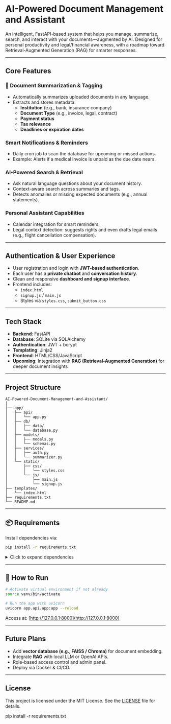 # AI-Powered Document Management and Assistant

An intelligent, FastAPI-based system that helps you manage, summarize, search, and interact with your documents—augmented by AI. Designed for personal productivity and legal/financial awareness, with a roadmap toward Retrieval-Augmented Generation (RAG) for smarter responses.

---

## Core Features

### 📄 Document Summarization & Tagging
- Automatically summarizes uploaded documents in any language.
- Extracts and stores metadata:
  - **Institution** (e.g., bank, insurance company)
  - **Document Type** (e.g., invoice, legal, contract)
  - **Payment status**
  - **Tax relevance**
  - **Deadlines or expiration dates**

### Smart Notifications & Reminders
- Daily cron job to scan the database for upcoming or missed actions.
- Example: Alerts if a medical invoice is unpaid as the due date nears.

### AI-Powered Search & Retrieval
- Ask natural language questions about your document history.
- Context-aware search across summaries and tags.
- Detects anomalies or missing expected documents (e.g., annual statements).

### Personal Assistant Capabilities
- Calendar integration for smart reminders.
- Legal context detection: suggests rights and even drafts legal emails (e.g., flight cancellation compensation).

---

## Authentication & User Experience

- User registration and login with **JWT-based authentication**.
- Each user has a **private chatbot** and **conversation history**.
- Clean and responsive **dashboard and signup interface**.
- Frontend includes:
  - `index.html`
  - `signup.js` / `main.js`
  - Styles via `styles.css`, `submit_button.css`

---

## Tech Stack

- **Backend**: FastAPI
- **Database**: SQLite via SQLAlchemy
- **Authentication**: JWT + bcrypt
- **Templating**: Jinja2
- **Frontend**: HTML/CSS/JavaScript
- **Upcoming**: Integration with **RAG (Retrieval-Augmented Generation)** for deeper document insights

---

## Project Structure

```
AI-Powered-Document-Management-and-Assistant/
│
├── app/
│   ├── api/
│   │   └── app.py
│   ├── db/
│   │   ├── data/
│   │   └── database.py
│   ├── models/
│   │   ├── models.py
│   │   └── schemas.py
│   ├── services/
│   │   ├── auth.py
│   │   └── summarizer.py
│   └── static/
│       ├── css/
│       │   └── styles.css
│       └── js/
│           ├── main.js
│           └── signup.js
├── templates/
│   └── index.html
├── requirements.txt
└── README.md
```

---

## 📦 Requirements

Install dependencies via:

```bash
pip install -r requirements.txt
```

<details>
<summary>Click to expand dependencies</summary>

```
annotated-types==0.7.0
anyio==4.9.0
bcrypt==4.3.0
click==8.2.1
dotenv==0.9.9
fastapi==0.116.1
h11==0.16.0
idna==3.10
Jinja2==3.1.6
jose==1.0.0
MarkupSafe==3.0.2
passlib==1.7.4
pydantic==2.11.7
pydantic_core==2.33.2
python-dotenv==1.1.1
sniffio==1.3.1
SQLAlchemy==2.0.41
starlette==0.47.1
typing-inspection==0.4.1
typing_extensions==4.14.1
uvicorn==0.35.0
```

</details>

---

## 🧪 How to Run

```bash
# Activate virtual environment if not already
source venv/bin/activate

# Run the app with uvicorn
uvicorn app.api.app:app --reload
```

Access at: [http://127.0.0.1:8000](http://127.0.0.1:8000)

---

## Future Plans

- Add **vector database (e.g., FAISS / Chroma)** for document embedding.
- Integrate **RAG** with local LLM or OpenAI APIs.
- Role-based access control and admin panel.
- Deploy via Docker & CI/CD.

---

## License

This project is licensed under the MIT License. See the [LICENSE](LICENSE) file for details.


pip install -r requirements.txt